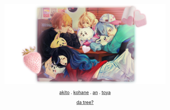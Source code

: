 <div align="center">

<img src="heartiful.png">

[akito](https://github.com/ChromaDrift) . [kohane](https://github.com/verifiedreality) . [an](https://github.com/yurivampire) . [toya](https://github.com/stellariism)


[da tree?](https://linktr.ee/karinacchi) 




 

<!---
yurivampire/yurivampire is a ✨ special ✨ repository because its `README.md` (this file) appears on your GitHub profile.
You can click the Preview link to take a look at your changes.
--->

